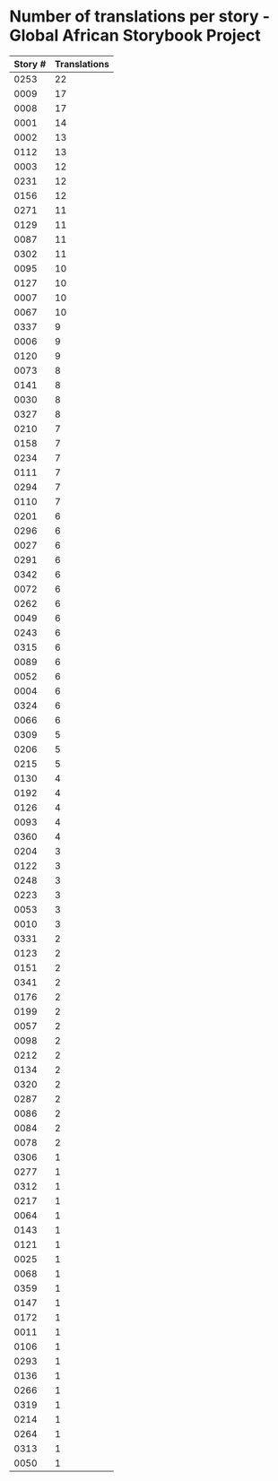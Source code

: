 # Number of translations per story - Global African Storybook Project

Story # | Translations
------- | ------------
0253 | 22
0009 | 17
0008 | 17
0001 | 14
0002 | 13
0112 | 13
0003 | 12
0231 | 12
0156 | 12
0271 | 11
0129 | 11
0087 | 11
0302 | 11
0095 | 10
0127 | 10
0007 | 10
0067 | 10
0337 | 9
0006 | 9
0120 | 9
0073 | 8
0141 | 8
0030 | 8
0327 | 8
0210 | 7
0158 | 7
0234 | 7
0111 | 7
0294 | 7
0110 | 7
0201 | 6
0296 | 6
0027 | 6
0291 | 6
0342 | 6
0072 | 6
0262 | 6
0049 | 6
0243 | 6
0315 | 6
0089 | 6
0052 | 6
0004 | 6
0324 | 6
0066 | 6
0309 | 5
0206 | 5
0215 | 5
0130 | 4
0192 | 4
0126 | 4
0093 | 4
0360 | 4
0204 | 3
0122 | 3
0248 | 3
0223 | 3
0053 | 3
0010 | 3
0331 | 2
0123 | 2
0151 | 2
0341 | 2
0176 | 2
0199 | 2
0057 | 2
0098 | 2
0212 | 2
0134 | 2
0320 | 2
0287 | 2
0086 | 2
0084 | 2
0078 | 2
0306 | 1
0277 | 1
0312 | 1
0217 | 1
0064 | 1
0143 | 1
0121 | 1
0025 | 1
0068 | 1
0359 | 1
0147 | 1
0172 | 1
0011 | 1
0106 | 1
0293 | 1
0136 | 1
0266 | 1
0319 | 1
0214 | 1
0264 | 1
0313 | 1
0050 | 1
